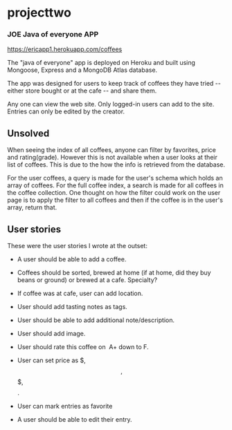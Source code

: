 # projecttwo
 ### JOE Java of everyone APP

https://ericapp1.herokuapp.com/coffees

The "java of everyone" app is deployed on Heroku and built using Mongoose, Express and a MongoDB Atlas database.

The app was designed for users to keep track of coffees they have tried -- either store bought or at the cafe -- and share them. 

Any one can view the web site. Only logged-in users can add to the site. Entries can only be edited by the creator. 

## Unsolved
When seeing the index of all coffees, anyone can filter by favorites, price and rating(grade). However this is not available when a user looks at their list of coffees. This is due to the how the info is retrieved from the database.

For the user coffees, a query is made for the user's schema which holds an array of coffees. 
For the full coffee index, a search is made for all coffees in the coffee collection.
One thought on how the filter could work on the user page is to apply the filter to all coffees and then if the coffee is in the user's array, return that.


## User stories

These were the user stories I wrote at the outset: 

* A user should be able to add a coffee.

* Coffees should be sorted, brewed at home (if at home, did they buy beans or ground) or brewed at a cafe. Specialty?

 * If coffee was at cafe, user can add location.

* User should add tasting notes as tags.

* User should be able to add additional note/description.

* User should add image. 

* User should rate this coffee on  A+ down to F.

* User can set price as $, $$, $$$, $$$$.

* User can mark entries as favorite

* A user should be able to edit their entry.
